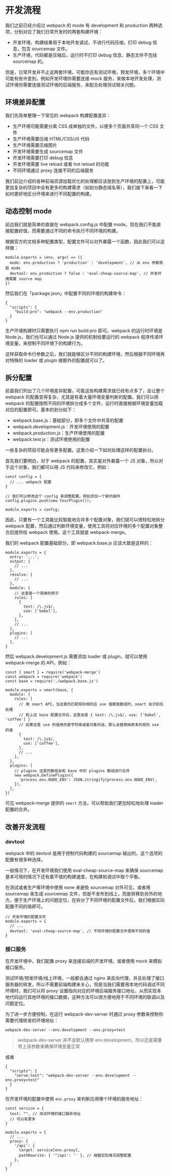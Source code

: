 # 开发流程

我们之前已经介绍过 webpack 的 mode 有 development 和 production 两种选项，分别对应了我们日常开发时的两套构建环境：

- 开发环境，构建结果用于本地开发调试，不进行代码压缩，打印 debug 信息，包含 sourcemap 文件。
- 生产环境，代码都是压缩后，运行时不打印 debug 信息，静态文件不包括 sourcemap 的。

但是，日常开发并不止这两套环境，可能你还有测试环境，预发环境，多个环境中可能有些许差别，例如开发环境你需要连接 mock 服务，来做本地开发处理，测试环境你需要连接测试环境的后端服务，来配合处理测试相关问题。

## 环境差异配置

我们先简单整理一下常见的 webpack 构建配置差异：

- 生产环境可能需要分离 CSS 成单独的文件，以便多个页面共享同一个 CSS 文件
- 生产环境需要压缩 HTML/CSS/JS 代码
- 生产环境需要压缩图片
- 开发环境需要生成 sourcemap 文件
- 开发环境需要打印 debug 信息
- 开发环境需要 live reload 或者 hot reload 的功能
- 不同环境通过 proxy 连接不同的后端服务

我们前边介绍的各种前端资源加载优化的处理都应该放到生产环境的配置上，可能更加复杂的项目中会有更多的构建需求（如划分静态域名等），我们接下来看一下如何更好地区分环境来进行不同配置的构建。

## 动态控制 mode

前边我们就是简单的直接在 webpack.config.js 中配置 mode，现在我们不能直接配置好值，而需要通过不同的命令执行不同环境的构建。

根据官方的文档多种配置类型，配置文件可以对外暴露一个函数，因此我们可以这样做：

```
module.exports = (env, argv) => ({
  mode: env.production ? 'production' : 'development', // 从 env 参数获取 mode
  devtool: env.production ? false : 'eval-cheap-source-map', // 开发环境需要 source map
})
```

然后我们在「package.json」中配置不同的环境的构建命令：

```
{
  "scripts": {
    "build:pro": "webpack --env.production"
  }
}
```

生产环境构建时只需要执行 npm run build:pro 即可。webpack 的运行时环境是 Node.js，我们也可以通过 Node.js 提供的机制给要运行的 webpack 程序传递环境变量，来控制不同环境下的构建行为。

这样获取命令行参数之后，我们就能够区分不同的构建环境，然后根据不同环境再对特殊的 loader 或 plugin 做额外的配置就可以了。

## 拆分配置

前面我们列出了几个环境差异配置，可能这些构建需求就已经有点多了，会让整个 webpack 的配置变得复杂，尤其是有着大量环境变量判断的配置。我们可以把 webpack 的配置按照不同的环境拆分成多个文件，运行时直接根据环境变量加载对应的配置即可。基本的划分如下：

- webpack.base.js：基础部分，即多个文件中共享的配置
- webpack.development.js：开发环境使用的配置
- webpack.production.js：生产环境使用的配置
- webpack.test.js：测试环境使用的配置

一些复杂的项目可能会有更多配置。这里介绍一下如何处理这样的配置拆分。

首先我们要明白，对于 webpack 的配置，其实是对外暴露一个 JS 对象，所以对于这个对象，我们都可以用 JS 代码来修改它，例如：

```
const config = {
  // ... webpack 配置
}

// 我们可以修改这个 config 来调整配置，例如添加一个新的插件
config.plugins.push(new YourPlugin());

module.exports = config;
```

因此，只要有一个工具能比较智能地合并多个配置对象，我们就可以很轻松地拆分 webpack 配置，然后通过判断环境变量，使用工具将对应环境的多个配置对象整合后提供给 webpack 使用。这个工具就是 webpack-merge。

我们的 webpack 配置基础部分，即 webpack.base.js 应该大致是这样的：

```
module.exports = {
  entry: '...',
  output: {
    // ...
  },
  resolve: {
    // ...
  },
  module: {
    // 这里是一个简单的例子
    rules: [
      {
        test: /\.js$/, 
        use: ['babel'],
      },
    ],
    // ...
  },
  plugins: [
    // ...
  ],
}
```

然后 webpack.development.js 需要添加 loader 或 plugin，就可以使用 webpack-merge 的 API，例如：

```
const { smart } = require('webpack-merge')
const webpack = require('webpack')
const base = require('./webpack.base.js')

module.exports = smart(base, {
  module: {
    rules: [
      // 用 smart API，当这里的匹配规则相同且 use 值都是数组时，smart 会识别后处理
      // 和上述 base 配置合并后，这里会是 { test: /\.js$/, use: ['babel', 'coffee'] }
      // 如果这里 use 的值用的是字符串或者对象的话，那么会替换掉原本的规则 use 的值
      {
        test: /\.js$/,
        use: ['coffee'],
      },
      // ...
    ],
  },
  plugins: [
    // plugins 这里的数组会和 base 中的 plugins 数组进行合并
    new webpack.DefinePlugin({
      'process.env.NODE_ENV': JSON.stringify(process.env.NODE_ENV),
    }),
  ],
})
```

可见 webpack-merge 提供的 `smart` 方法，可以帮助我们更加轻松地处理 loader 配置的合并。

## 改善开发流程

### devtool

webpack 中的 devtool 是用于控制代码构建的 sourcemap 输出的，这个选项的配置有很多种选择。

一般情况下，在开发环境我们使用 eval-cheap-source-map 来确保 sourcemap 基本可用的情况下还有着不错的构建速度，在构建和调试中取个平衡。

在测试或者生产等环境中使用 none 来避免 sourcemap 对外可见，或者用 sourcemap 来生成 sourcemap 文件，但是不发布到线上，而是转移到另外的地方，便于生产环境上的问题定位，在拆分了不同环境的配置文件后，我们根据实际配置不同的值即可。

```
// 开发环境的配置文件
module.exports = {
  // ...
  devtool: 'eval-cheap-source-map', // 不同环境的配置文件使用不同的值
}
```

### 接口服务

在开发环境中，我们配置 proxy 来连接后端的开发环境，或者使用 mock 来模拟接口服务。

测试环境/预发环境/线上环境，一般都会通过 nginx 来反向代理，并且处理了接口服务器的转发，所以不需要前端构建来关心，但是当我们需要用本地代码调试不同环境时，我们可以将 proxy 设置指向对应的环境后端服务接口地址，从而实现本地代码运行其他环境的接口数据，这种方法可以很方便地用于不同环境的联调以及问题定位。

为了进一步方便控制，在运行 webpack-dev-server 时通过 proxy 参数来控制你需要代理转发的环境地址：

```
webpack-dev-server --env.development --env.proxy=test
```

> webpack-dev-server 并不会默认携带 env.development，所以还是需要带上该参数来确保环境变量正常

或者

```
{
  "scripts": {
    "serve:test": "webpack-dev-server --env.development --env.proxy=test"
  }
}
```

在开发环境的配置中使用 `env.proxy` 来判断应用哪个环境的服务地址：

```
const service = {
  test: "", // 测试环境的接口服务地址 
  // 可以有更多
}

module.exports = {
  // ...
  proxy: {
    '/api': {
      target: service[env.proxy], 
      pathRewrite: { '^/api': '' }, // 根据实际情况调整配置
    },
  }
}
```
